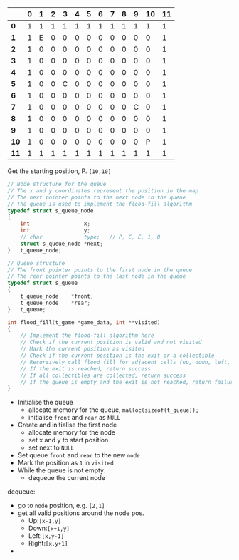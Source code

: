 
|        | **0** | 1   | 2   | **3** | **4** | **5** | **6** | **7** | **8** | **9** | **10** | **11** |
| ------ | ----- | --- | --- | ----- | ----- | ----- | ----- | ----- | ----- | ----- | ------ | ------ |
| **0**  | 1     | 1   | 1   | 1     | 1     | 1     | 1     | 1     | 1     | 1     | 1      | 1      |
| **1**  | 1     | E   | 0   | 0     | 0     | 0     | 0     | 0     | 0     | 0     | 0      | 1      |
| **2**  | 1     | 0   | 0   | 0     | 0     | 0     | 0     | 0     | 0     | 0     | 0      | 1      |
| **3**  | 1     | 0   | 0   | 0     | 0     | 0     | 0     | 0     | 0     | 0     | 0      | 1      |
| **4**  | 1     | 0   | 0   | 0     | 0     | 0     | 0     | 0     | 0     | 0     | 0      | 1      |
| **5**  | 1     | 0   | 0   | C     | 0     | 0     | 0     | 0     | 0     | 0     | 0      | 1      |
| **6**  | 1     | 0   | 0   | 0     | 0     | 0     | 0     | 0     | 0     | 0     | 0      | 1      |
| **7**  | 1     | 0   | 0   | 0     | 0     | 0     | 0     | 0     | 0     | C     | 0      | 1      |
| **8**  | 1     | 0   | 0   | 0     | 0     | 0     | 0     | 0     | 0     | 0     | 0      | 1      |
| **9**  | 1     | 0   | 0   | 0     | 0     | 0     | 0     | 0     | 0     | 0     | 0      | 1      |
| **10** | 1     | 0   | 0   | 0     | 0     | 0     | 0     | 0     | 0     | 0     | P      | 1      |
| **11** | 1     | 1   | 1   | 1     | 1     | 1     | 1     | 1     | 1     | 1     | 1      | 1      |

Get the starting position, P. 
`[10,10]`
 
```c
// Node structure for the queue
// The x and y coordinates represent the position in the map
// The next pointer points to the next node in the queue
// The queue is used to implement the flood-fill algorithm
typedef struct s_queue_node
{
	int					x;
	int					y;
	// char				type;	// P, C, E, 1, 0
	struct s_queue_node	*next;
}	t_queue_node;

// Queue structure
// The front pointer points to the first node in the queue
// The rear pointer points to the last node in the queue
typedef struct s_queue
{
	t_queue_node	*front;
	t_queue_node	*rear;
}	t_queue;
```

```c
int	flood_fill(t_game *game_data, int **visited)
{
	// Implement the flood-fill algorithm here
	// Check if the current position is valid and not visited
	// Mark the current position as visited
	// Check if the current position is the exit or a collectible
	// Recursively call flood_fill for adjacent cells (up, down, left, right)
	// If the exit is reached, return success
	// If all collectibles are collected, return success
	// If the queue is empty and the exit is not reached, return failure
}
```



- Initialise the queue
	- allocate memory for the queue, `malloc(sizeof(t_queue));`
	- initialise `front` and `rear` as `NULL`
- Create and initialise the first node
	- allocate memory for the node
	- set x and y to start position
	- set next to `NULL`
- Set queue `front` and `rear` to the new `node`
- Mark the position as `1` in `visited`
- While the queue is not empty:
	- dequeue the current node


dequeue:
- go to `node` position, e.g. `[2,1]`
- get all valid positions around the node pos.
	- Up:`[x-1,y]`
	- Down:`[x+1,y]`
	- Left:`[x,y-1]`
	- Right:`[x,y+1]`
- 
